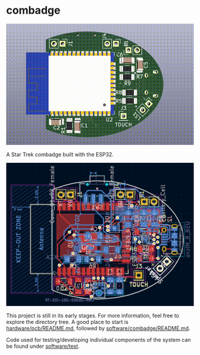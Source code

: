 # combadge

![PCB 3D View](/assets/pcb3d.gif)

A Star Trek combadge built with the ESP32.

![PCB](/assets/pcb.png)

This project is still in its early stages. For more information, feel free to explore the directory tree.
A good place to start is [hardware/pcb/README.md](hardware/pcb/README.md), followed by [software/combadge/README.md](software/combadge/README.md).

Code used for testing/developing individual components of the system can be found under [software/test](software/test).
